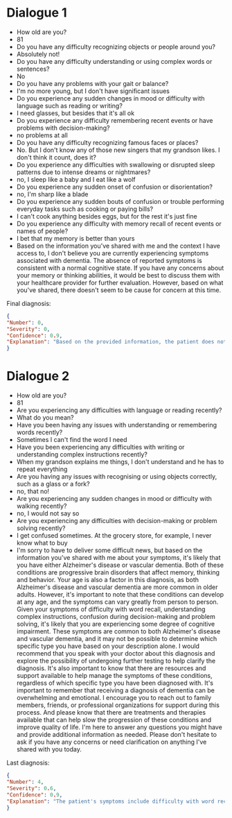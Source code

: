 # Dialogue 1

- How old are you?
- 81
- Do you have any difficulty recognizing objects or people around you?
- Absolutely not!
- Do you have any difficulty understanding or using complex words or sentences?
- No
- Do you have any problems with your gait or balance?
- I'm no more young, but I don't have significant issues
- Do you experience any sudden changes in mood or difficulty with language such as reading or writing?
- I need glasses, but besides that it's all ok
- Do you experience any difficulty remembering recent events or have problems with decision-making?
- no problems at all
- Do you have any difficulty recognizing famous faces or places?
- No. But I don't know any of those new singers that my grandson likes. I don't think it count, does it?
- Do you experience any difficulties with swallowing or disrupted sleep patterns due to intense dreams or nightmares?
- no, I sleep like a baby and I eat like a wolf
- Do you experience any sudden onset of confusion or disorientation?
- no, I'm sharp like a blade
- Do you experience any sudden bouts of confusion or trouble performing everyday tasks such as cooking or paying bills?
- I can't cook anything besides eggs, but for the rest it's just fine
- Do you experience any difficulty with memory recall of recent events or names of people?
- I bet that my memory is better than yours
- Based on the information you've shared with me and the context I have access to, I don't believe you are currently experiencing symptoms associated with dementia. The absence of reported symptoms is consistent with a normal cognitive state. If you have any concerns about your memory or thinking abilities, it would be best to discuss them with your healthcare provider for further evaluation. However, based on what you've shared, there doesn't seem to be cause for concern at this time.

Final diagnosis:
```json
{
"Number": 0,
"Severity": 0,
"Confidence": 0.9,
"Explanation": "Based on the provided information, the patient does not report any symptoms of dementia as defined in the context. The absence of reported symptoms is consistent with a normal cognitive state."
}
```

# Dialogue 2

- How old are you?
- 81
- Are you experiencing any difficulties with language or reading recently?
- What do you mean?
- Have you been having any issues with understanding or remembering words recently?
- Sometimes I can't find the word I need
- Have you been experiencing any difficulties with writing or understanding complex instructions recently?
- When my grandson explains me things, I don't understand and he has to repeat everything
- Are you having any issues with recognising or using objects correctly, such as a glass or a fork?
- no, that no!
- Are you experiencing any sudden changes in mood or difficulty with walking recently?
- no, I would not say so
- Are you experiencing any difficulties with decision-making or problem solving recently?
- I get confused sometimes. At the grocery store, for example, I never know what to buy
- I'm sorry to have to deliver some difficult news, but based on the information you've shared with me about your symptoms, it's likely that you have either Alzheimer's disease or vascular dementia. Both of these conditions are progressive brain disorders that affect memory, thinking and behavior.
Your age is also a factor in this diagnosis, as both Alzheimer's disease and vascular dementia are more common in older adults. However, it's important to note that these conditions can develop at any age, and the symptoms can vary greatly from person to person.
Given your symptoms of difficulty with word recall, understanding complex instructions, confusion during decision-making and problem solving, it's likely that you are experiencing some degree of cognitive impairment. These symptoms are common to both Alzheimer's disease and vascular dementia, and it may not be possible to determine which specific type you have based on your description alone.
I would recommend that you speak with your doctor about this diagnosis and explore the possibility of undergoing further testing to help clarify the diagnosis. It's also important to know that there are resources and support available to help manage the symptoms of these conditions, regardless of which specific type you have been diagnosed with.
It's important to remember that receiving a diagnosis of dementia can be overwhelming and emotional. I encourage you to reach out to family members, friends, or professional organizations for support during this process. And please know that there are treatments and therapies available that can help slow the progression of these conditions and improve quality of life.
I'm here to answer any questions you might have and provide additional information as needed. Please don't hesitate to ask if you have any concerns or need clarification on anything I've shared with you today.

Last diagnosis:
```json
{
"Number": 4,
"Severity": 0.6,
"Confidence": 0.9,
"Explanation": "The patient's symptoms include difficulty with word recall, understanding complex instructions, confusion during decision-making and problem solving. These are common symptoms of both Alzheimer's disease and vascular dementia. Given the patient's age and the non-specific nature of the symptoms, it is likely that this individual has one of these conditions. The severity of the condition is assessed as moderate based on the number and persistence of symptoms."
}
```